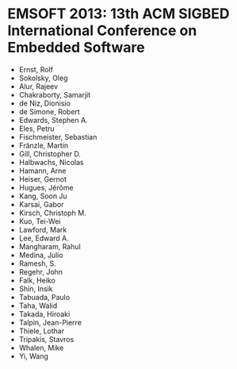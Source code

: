 # EMSOFT 2013: 13th ACM SIGBED International Conference on Embedded Software
* Ernst, Rolf
* Sokolsky, Oleg
* Alur, Rajeev
* Chakraborty, Samarjit
* de Niz, Dionisio
* de Simone, Robert
* Edwards, Stephen A.
* Eles, Petru
* Fischmeister, Sebastian
* Fränzle, Martin
* Gill, Christopher D.
* Halbwachs, Nicolas
* Hamann, Arne
* Heiser, Gernot
* Hugues, Jérôme
* Kang, Soon Ju
* Karsai, Gabor
* Kirsch, Christoph M.
* Kuo, Tei-Wei
* Lawford, Mark
* Lee, Edward A.
* Mangharam, Rahul
* Medina, Julio
* Ramesh, S.
* Regehr, John
* Falk, Heiko
* Shin, Insik
* Tabuada, Paulo
* Taha, Walid
* Takada, Hiroaki
* Talpin, Jean-Pierre
* Thiele, Lothar
* Tripakis, Stavros
* Whalen, Mike
* Yi, Wang
